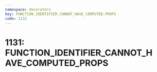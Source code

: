 ```yaml
---
namespace: decorators
key: FUNCTION_IDENTIFIER_CANNOT_HAVE_COMPUTED_PROPS
code: 1131
---
```


# 1131: FUNCTION_IDENTIFIER_CANNOT_HAVE_COMPUTED_PROPS
